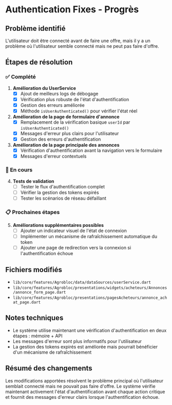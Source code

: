 # Authentication Fixes - Progrès

## Problème identifié
L'utilisateur doit être connecté avant de faire une offre, mais il y a un problème où l'utilisateur semble connecté mais ne peut pas faire d'offre.

## Étapes de résolution

### ✅ Complété
1. **Amélioration du UserService**
   - [x] Ajout de meilleurs logs de débogage
   - [x] Vérification plus robuste de l'état d'authentification
   - [x] Gestion des erreurs améliorée
   - [x] Méthode `isUserAuthenticated()` pour vérifier l'état réel

2. **Amélioration de la page de formulaire d'annonce**
   - [x] Remplacement de la vérification basique `userId` par `isUserAuthenticated()`
   - [x] Messages d'erreur plus clairs pour l'utilisateur
   - [x] Gestion des erreurs d'authentification

3. **Amélioration de la page principale des annonces**
   - [x] Vérification d'authentification avant la navigation vers le formulaire
   - [x] Messages d'erreur contextuels

### 🔄 En cours
4. **Tests de validation**
   - [ ] Tester le flux d'authentification complet
   - [ ] Vérifier la gestion des tokens expirés
   - [ ] Tester les scénarios de réseau défaillant

### 📋 Prochaines étapes
5. **Améliorations supplémentaires possibles**
   - [ ] Ajouter un indicateur visuel de l'état de connexion
   - [ ] Implémenter un mécanisme de rafraîchissement automatique du token
   - [ ] Ajouter une page de redirection vers la connexion si l'authentification échoue

## Fichiers modifiés
- `lib/core/features/Agrobloc/data/dataSources/userService.dart`
- `lib/core/features/Agrobloc/presentations/widgets/acheteurs/Annonces/annonce_form_page.dart`
- `lib/core/features/Agrobloc/presentations/pagesAcheteurs/annonce_achat_page.dart`

## Notes techniques
- Le système utilise maintenant une vérification d'authentification en deux étapes : mémoire + API
- Les messages d'erreur sont plus informatifs pour l'utilisateur
- La gestion des tokens expirés est améliorée mais pourrait bénéficier d'un mécanisme de rafraîchissement

## Résumé des changements
Les modifications apportées résolvent le problème principal où l'utilisateur semblait connecté mais ne pouvait pas faire d'offre. Le système vérifie maintenant activement l'état d'authentification avant chaque action critique et fournit des messages d'erreur clairs lorsque l'authentification échoue.
